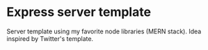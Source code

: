 # Express server template
Server template using my favorite node libraries (MERN stack). Idea inspired by Twitter's template.
